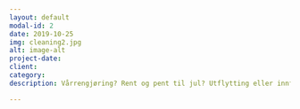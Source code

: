 ```yaml
---
layout: default
modal-id: 2
date: 2019-10-25
img: cleaning2.jpg
alt: image-alt
project-date: 
client: 
category: 
description: Vårrengjøring? Rent og pent til jul? Utflytting eller innflytting? <br />Vi rengjør hele huset til den nye sesongen, eller til du flytter ut eller inn i ny bolig.

---
```

